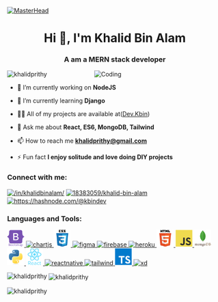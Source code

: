 [![MasterHead](https://as1.ftcdn.net/v2/jpg/02/22/96/70/1000_F_222967089_uftweUTsmcqiDYMzFXvSdOI0AfwxNqa7.jpg)](https://rishavchanda.io)
<h1 align="center">Hi 👋, I'm Khalid Bin Alam</h1>
<h3 align="center">A am a MERN stack developer</h3>
<img align="right" alt="Coding" width="300" src="https://mir-s3-cdn-cf.behance.net/project_modules/hd/dfe73269796077.5b8e2a3fc5deb.gif">

<p align="left"> <img src="https://komarev.com/ghpvc/?username=khalidprithy&label=Profile%20views&color=0e75b6&style=flat" alt="khalidprithy" /> </p>


- 🔭 I’m currently working on **NodeJS**

- 🌱 I’m currently learning **Django**

- 👨‍💻 All of my projects are available at([Dev.Kbin](https://devkbin.netlify.app/))

- 💬 Ask me about **React, ES6, MongoDB, Tailwind**

- 📫 How to reach me **khalidprithy@gmail.com**


- ⚡ Fun fact **I enjoy solitude and love doing DIY projects**

<h3 align="left">Connect with me:</h3>
<p align="left">
<a href="//www.linkedin.com/in/khalid-bin-alam-36b50411b/" target="blank"><img align="center" src="https://raw.githubusercontent.com/rahuldkjain/github-profile-readme-generator/master/src/images/icons/Social/linked-in-alt.svg" alt="/in/khalidbinalam/" height="30" width="40" /></a>
<a href="https://stackoverflow.com/users/18383059/khalid-bin-alam" target="blank"><img align="center" src="https://raw.githubusercontent.com/rahuldkjain/github-profile-readme-generator/master/src/images/icons/Social/stack-overflow.svg" alt="18383059/khalid-bin-alam" height="30" width="40" /></a>
<a href="https://hashnode.com/https://hashnode.com/@kbindev" target="blank"><img align="center" src="https://raw.githubusercontent.com/rahuldkjain/github-profile-readme-generator/master/src/images/icons/Social/hashnode.svg" alt="https://hashnode.com/@kbindev" height="30" width="40" /></a>
</p>

<h3 align="left">Languages and Tools:</h3>
<p align="left">  <a href="https://getbootstrap.com" target="_blank" rel="noreferrer"> <img src="https://raw.githubusercontent.com/devicons/devicon/master/icons/bootstrap/bootstrap-plain-wordmark.svg" alt="bootstrap" width="40" height="40"/> </a> <a href="https://www.chartjs.org" target="_blank" rel="noreferrer"> <img src="https://www.chartjs.org/media/logo-title.svg" alt="chartjs" width="40" height="40"/> </a> <a href="https://www.w3schools.com/css/" target="_blank" rel="noreferrer"> <img src="https://raw.githubusercontent.com/devicons/devicon/master/icons/css3/css3-original-wordmark.svg" alt="css3" width="40" height="40"/> </a> <a href="https://www.figma.com/" target="_blank" rel="noreferrer"> <img src="https://www.vectorlogo.zone/logos/figma/figma-icon.svg" alt="figma" width="40" height="40"/> </a> <a href="https://firebase.google.com/" target="_blank" rel="noreferrer"> <img src="https://www.vectorlogo.zone/logos/firebase/firebase-icon.svg" alt="firebase" width="40" height="40"/> </a> <a href="https://heroku.com" target="_blank" rel="noreferrer"> <img src="https://www.vectorlogo.zone/logos/heroku/heroku-icon.svg" alt="heroku" width="40" height="40"/> </a> <a href="https://www.w3.org/html/" target="_blank" rel="noreferrer"> <img src="https://raw.githubusercontent.com/devicons/devicon/master/icons/html5/html5-original-wordmark.svg" alt="html5" width="40" height="40"/> </a> <a href="https://developer.mozilla.org/en-US/docs/Web/JavaScript" target="_blank" rel="noreferrer"> <img src="https://raw.githubusercontent.com/devicons/devicon/master/icons/javascript/javascript-original.svg" alt="javascript" width="40" height="40"/> </a> <a href="https://www.mongodb.com/" target="_blank" rel="noreferrer"> <img src="https://raw.githubusercontent.com/devicons/devicon/master/icons/mongodb/mongodb-original-wordmark.svg" alt="mongodb" width="40" height="40"/> </a> <a href="https://www.python.org" target="_blank" rel="noreferrer"> <img src="https://raw.githubusercontent.com/devicons/devicon/master/icons/python/python-original.svg" alt="python" width="40" height="40"/> </a> <a href="https://reactjs.org/" target="_blank" rel="noreferrer"> <img src="https://raw.githubusercontent.com/devicons/devicon/master/icons/react/react-original-wordmark.svg" alt="react" width="40" height="40"/> </a> <a href="https://reactnative.dev/" target="_blank" rel="noreferrer"> <img src="https://reactnative.dev/img/header_logo.svg" alt="reactnative" width="40" height="40"/> </a> <a href="https://tailwindcss.com/" target="_blank" rel="noreferrer"> <img src="https://www.vectorlogo.zone/logos/tailwindcss/tailwindcss-icon.svg" alt="tailwind" width="40" height="40"/> </a> <a href="https://www.typescriptlang.org/" target="_blank" rel="noreferrer"> <img src="https://raw.githubusercontent.com/devicons/devicon/master/icons/typescript/typescript-original.svg" alt="typescript" width="40" height="40"/> </a> <a href="https://www.adobe.com/products/xd.html" target="_blank" rel="noreferrer"> <img src="https://cdn.worldvectorlogo.com/logos/adobe-xd.svg" alt="xd" width="40" height="40"/> </a> </p>

<p><img align="left" src="https://github-readme-stats.vercel.app/api/top-langs?username=khalidprithy&show_icons=true&locale=en&layout=compact" alt="khalidprithy" /></p>


<p>&nbsp;<img align="center" src="https://github-readme-stats.vercel.app/api?username=khalidprithy&show_icons=true&locale=en" alt="khalidprithy" /></p>

<p><img align="center" src="https://github-readme-streak-stats.herokuapp.com/?user=khalidprithy&" alt="khalidprithy" /></p>
